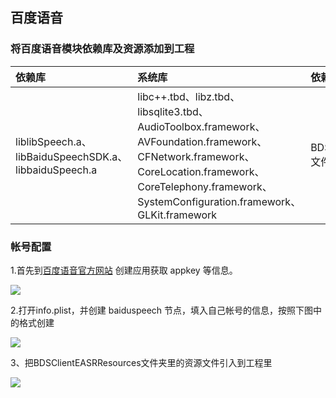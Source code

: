## 百度语音
### 将百度语音模块依赖库及资源添加到工程

|依赖库|系统库|依赖资源|
|:--|:--|:--|
|liblibSpeech.a、libBaiduSpeechSDK.a、libbaiduSpeech.a|libc++.tbd、libz.tbd、libsqlite3.tbd、AudioToolbox.framework、AVFoundation.framework、CFNetwork.framework、CoreLocation.framework、CoreTelephony.framework、SystemConfiguration.framework、GLKit.framework|BDSClientEASRResources文件夹里的资源文件|

### 帐号配置
1.首先到[百度语音官方网站](https://ai.baidu.com/tech/speech/asr) 创建应用获取 appkey 等信息。

![](https://img.cdn.aliyun.dcloud.net.cn/nativedocs/5SDKiOS/speech/52565.png)


2.打开info.plist，并创建 baiduspeech 节点，填入自己帐号的信息，按照下图中的格式创建

![](https://img.cdn.aliyun.dcloud.net.cn/nativedocs/5SDKiOS/speech/28765.png)

3、把BDSClientEASRResources文件夹里的资源文件引入到工程里

![](https://img.cdn.aliyun.dcloud.net.cn/nativedocs/5SDKiOS/speech/29526.png)

<!--

## 讯飞语音
### 将讯飞语音模块依赖库及资源添加到工程

|依赖库|系统库|依赖资源|
|:--|:--|:--|
|liblibSpeech.a、libiflySpeech.a、iflyMSC.framework|AVFoundation.framework、AddressBook.framework、Contacts.framework| 无|

**注意：iflyMSC.framework 库需要开发者在[讯飞语音官方网站](https://console.xfyun.cn/)自行生成，因为需要跟您的AppId绑定，SDK内的库无法在您的App中使用；**

### 帐号配置
1.首先到[讯飞语音官方网站](https://console.xfyun.cn/app/myapp)创建App，获取 appid 信息。

![](https://ask.dcloud.net.cn/uploads/article/20200416/a36252c51d38d37446f96794025ddcbd.png)

2.在 info.plist 中创建 iFly 节点，填入自己帐号的信息，按照下图中的格式创建

![](https://ask.dcloud.net.cn/uploads/article/20200409/98a2e2ae9cb110890e51c8bf769f87a7.png)

**注意：语言识别功能百度模块或讯飞模块只能选一个**
-->
